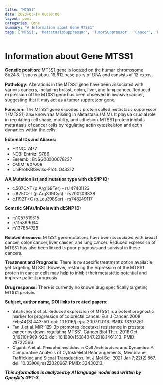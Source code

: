 ```yaml
---
title: "MTSS1"
date: 2023-05-14 00:00:00
layout: post
categories: Gene
summary: "# Information about Gene MTSS1"
tags: ['MTSS1', 'MetastasisSuppressor', 'TumorSuppressor', 'Cancer', 'PrognosticMarker', 'ActinCytoskeleton', 'CellMotility', 'CellAdhesion']
---
```


# Information about Gene MTSS1

**Genetic position:** MTSS1 gene is located on the human chromosome 8q24.3. It spans about 19,912 base pairs of DNA and consists of 12 exons. 

**Pathology:** Alterations in the MTSS1 gene have been associated with various cancers, including breast, colon, liver, and lung cancer. Reduced expression of the MTSS1 gene has been observed in invasive cancer, suggesting that it may act as a tumor suppressor gene. 

**Function:** The MTSS1 gene encodes a protein called metastasis suppressor 1 (MTSS1) also known as Missing in Metastasis (MIM). It plays a crucial role in regulating cell shape, motility, and adhesion. MTSS1 protein inhibits metastasis of cancer cells by regulating actin cytoskeleton and actin dynamics within the cells.

**External IDs and Aliases:** 
- HGNC: 7477
- NCBI Entrez: 9786
- Ensembl: ENSG00000078237
- OMIM: 607006
- UniProtKB/Swiss-Prot: O43312

**AA Mutation list and mutation type with dbSNP ID:** 
- c.507C>T (p.Arg169Ter) - rs147401123
- c.925C>T (p.Arg309Cys) - rs200306338
- c.1192T>C (p.Leu398Ser) - rs748249117

**Somatic SNVs/InDels with dbSNP ID:**
- rs1057519615
- rs115399034
- rs137854728

**Related diseases:** MTSS1 gene mutations have been associated with breast cancer, colon cancer, liver cancer, and lung cancer. Reduced expression of MTSS1 has also been linked to poor prognosis and survival in these cancers.

**Treatment and Prognosis:** There is no specific treatment option available yet targeting MTSS1. However, restoring the expression of the MTSS1 protein in cancer cells may help to inhibit their metastatic potential and improve patient prognosis.

**Drug response:** There is currently no known drug specifically targeting MTSS1 protein. 

**Subject, author name, DOI links to related papers:**
- Salahshor S et al. Reduced expression of MTSS1 is a potent prognostic marker for progression of colorectal cancer. Eur J Cancer. 2008 Feb;44(3):443-50. doi: 10.1016/j.ejca.2007.11.016. PMID: 18207261.
- Fan J et al. MiR-129-3p promotes docetaxel resistance in prostate cancer by down-regulating MTSS1. Cancer Biol Ther. 2018 Oct 3;19(10):909-920. doi: 10.1080/15384047.2018.1461313. PMID: 29722566.
- Giganti A et al. Phosphoinositides in Cell Architecture and Dynamics: A Comparative Analysis of Cytoskeletal Rearrangements, Membrane Trafficking and Signal Transduction. Int J Mol Sci. 2021 Jan 7;22(2):667. doi: 10.3390/ijms22020667. PMID: 33430213.

**_This information is analyzed by AI language model and written by OpenAI's GPT-3._**